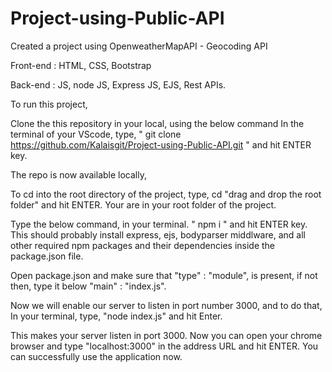 # Project-using-Public-API
Created a project using OpenweatherMapAPI - Geocoding API

Front-end :
HTML, CSS, Bootstrap

Back-end :
JS, node JS, Express JS, EJS, Rest APIs.

To run this project,

Clone the this repository in your local, using the below command
In the terminal of your VScode, type,
 " git clone https://github.com/Kalaisgit/Project-using-Public-API.git " 
 and hit ENTER key.

 The repo is now available locally,
 
 To cd into the root directory of the project, type,
 cd "drag and drop the root folder" and hit ENTER.
 Your are in your root folder of the project.
 
 
 Type the below command, in your terminal.
 " npm i "
 and hit ENTER key.
 This should probably install express, ejs, bodyparser middlware, and all other required npm packages and their dependencies inside the package.json file. 

 Open package.json and make sure that "type" : "module", is present, if not then, type it below "main" : "index.js".

 Now we will enable our server to listen in port number 3000, and to do that,
 In your terminal, type,
 "node index.js" and  hit Enter.

 This makes your server listen in port 3000.
 Now you can open your chrome browser and type "localhost:3000" in the address URL and hit ENTER.
 You can successfully use the application now.
 






